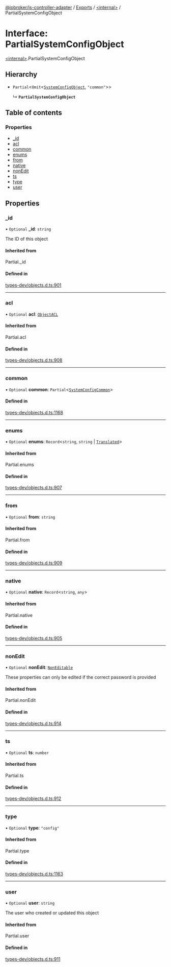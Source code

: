 [@iobroker/js-controller-adapter](../README.md) / [Exports](../modules.md) / [\<internal\>](../modules/internal_.md) / PartialSystemConfigObject

# Interface: PartialSystemConfigObject

[\<internal\>](../modules/internal_.md).PartialSystemConfigObject

## Hierarchy

- `Partial`\<`Omit`\<[`SystemConfigObject`](internal_.SystemConfigObject.md), ``"common"``\>\>

  ↳ **`PartialSystemConfigObject`**

## Table of contents

### Properties

- [\_id](internal_.PartialSystemConfigObject.md#_id)
- [acl](internal_.PartialSystemConfigObject.md#acl)
- [common](internal_.PartialSystemConfigObject.md#common)
- [enums](internal_.PartialSystemConfigObject.md#enums)
- [from](internal_.PartialSystemConfigObject.md#from)
- [native](internal_.PartialSystemConfigObject.md#native)
- [nonEdit](internal_.PartialSystemConfigObject.md#nonedit)
- [ts](internal_.PartialSystemConfigObject.md#ts)
- [type](internal_.PartialSystemConfigObject.md#type)
- [user](internal_.PartialSystemConfigObject.md#user)

## Properties

### \_id

• `Optional` **\_id**: `string`

The ID of this object

#### Inherited from

Partial.\_id

#### Defined in

[types-dev/objects.d.ts:901](https://github.com/ioBroker/ioBroker.js-controller/blob/4bb5c35cf45e53dab9bd7581dbeecc877dc3cbeb/packages/types-dev/objects.d.ts#L901)

___

### acl

• `Optional` **acl**: [`ObjectACL`](internal_.ObjectACL.md)

#### Inherited from

Partial.acl

#### Defined in

[types-dev/objects.d.ts:908](https://github.com/ioBroker/ioBroker.js-controller/blob/4bb5c35cf45e53dab9bd7581dbeecc877dc3cbeb/packages/types-dev/objects.d.ts#L908)

___

### common

• `Optional` **common**: `Partial`\<[`SystemConfigCommon`](internal_.SystemConfigCommon.md)\>

#### Defined in

[types-dev/objects.d.ts:1168](https://github.com/ioBroker/ioBroker.js-controller/blob/4bb5c35cf45e53dab9bd7581dbeecc877dc3cbeb/packages/types-dev/objects.d.ts#L1168)

___

### enums

• `Optional` **enums**: `Record`\<`string`, `string` \| [`Translated`](../modules/internal_.md#translated)\>

#### Inherited from

Partial.enums

#### Defined in

[types-dev/objects.d.ts:907](https://github.com/ioBroker/ioBroker.js-controller/blob/4bb5c35cf45e53dab9bd7581dbeecc877dc3cbeb/packages/types-dev/objects.d.ts#L907)

___

### from

• `Optional` **from**: `string`

#### Inherited from

Partial.from

#### Defined in

[types-dev/objects.d.ts:909](https://github.com/ioBroker/ioBroker.js-controller/blob/4bb5c35cf45e53dab9bd7581dbeecc877dc3cbeb/packages/types-dev/objects.d.ts#L909)

___

### native

• `Optional` **native**: `Record`\<`string`, `any`\>

#### Inherited from

Partial.native

#### Defined in

[types-dev/objects.d.ts:905](https://github.com/ioBroker/ioBroker.js-controller/blob/4bb5c35cf45e53dab9bd7581dbeecc877dc3cbeb/packages/types-dev/objects.d.ts#L905)

___

### nonEdit

• `Optional` **nonEdit**: [`NonEditable`](internal_.NonEditable.md)

These properties can only be edited if the correct password is provided

#### Inherited from

Partial.nonEdit

#### Defined in

[types-dev/objects.d.ts:914](https://github.com/ioBroker/ioBroker.js-controller/blob/4bb5c35cf45e53dab9bd7581dbeecc877dc3cbeb/packages/types-dev/objects.d.ts#L914)

___

### ts

• `Optional` **ts**: `number`

#### Inherited from

Partial.ts

#### Defined in

[types-dev/objects.d.ts:912](https://github.com/ioBroker/ioBroker.js-controller/blob/4bb5c35cf45e53dab9bd7581dbeecc877dc3cbeb/packages/types-dev/objects.d.ts#L912)

___

### type

• `Optional` **type**: ``"config"``

#### Inherited from

Partial.type

#### Defined in

[types-dev/objects.d.ts:1163](https://github.com/ioBroker/ioBroker.js-controller/blob/4bb5c35cf45e53dab9bd7581dbeecc877dc3cbeb/packages/types-dev/objects.d.ts#L1163)

___

### user

• `Optional` **user**: `string`

The user who created or updated this object

#### Inherited from

Partial.user

#### Defined in

[types-dev/objects.d.ts:911](https://github.com/ioBroker/ioBroker.js-controller/blob/4bb5c35cf45e53dab9bd7581dbeecc877dc3cbeb/packages/types-dev/objects.d.ts#L911)
